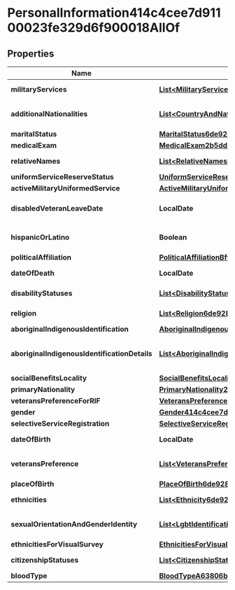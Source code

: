 

# PersonalInformation414c4cee7d91100023fe329d6f900018AllOf


## Properties

| Name | Type | Description | Notes |
|------------ | ------------- | ------------- | -------------|
|**militaryServices** | [**List&lt;MilitaryService6de928ab128410005b41e47e6d890218&gt;**](MilitaryService6de928ab128410005b41e47e6d890218.md) | The Military Service for a person. |  [optional] |
|**additionalNationalities** | [**List&lt;CountryAndNationality06544db2578d10000ec1cd4257350000&gt;**](CountryAndNationality06544db2578d10000ec1cd4257350000.md) | The countries of additional nationality for a person. |  [optional] |
|**maritalStatus** | [**MaritalStatus6de928ab1284100059f67714875a01f8**](MaritalStatus6de928ab1284100059f67714875a01f8.md) |  |  [optional] |
|**medicalExam** | [**MedicalExam2b5dded3d48e10001612959d7eb30169**](MedicalExam2b5dded3d48e10001612959d7eb30169.md) |  |  [optional] |
|**relativeNames** | [**List&lt;RelativeNamesE08d883b5eae10000403d79fe6d202e3&gt;**](RelativeNamesE08d883b5eae10000403d79fe6d202e3.md) | The relative names for a person. |  [optional] |
|**uniformServiceReserveStatus** | [**UniformServiceReserveStatus9503dc49ae9610001e48857455610000**](UniformServiceReserveStatus9503dc49ae9610001e48857455610000.md) |  |  [optional] |
|**activeMilitaryUniformedService** | [**ActiveMilitaryUniformedService9503dc49ae9610001fa8f76ed67d0000**](ActiveMilitaryUniformedService9503dc49ae9610001fa8f76ed67d0000.md) |  |  [optional] |
|**disabledVeteranLeaveDate** | **LocalDate** | The Veteran&#39;s Preference Effective Date |  [optional] |
|**hispanicOrLatino** | **Boolean** | True if the person has indicated they are Hispanic or Latino. |  [optional] |
|**politicalAffiliation** | [**PoliticalAffiliationBf9cd1638e0f10000a6604bfef01014a**](PoliticalAffiliationBf9cd1638e0f10000a6604bfef01014a.md) |  |  [optional] |
|**dateOfDeath** | **LocalDate** | The date of death for a person. |  [optional] |
|**disabilityStatuses** | [**List&lt;DisabilityStatus6de928ab128410005c56a5a5299c0239&gt;**](DisabilityStatus6de928ab128410005c56a5a5299c0239.md) | The Disability Statuses for a person. |  [optional] |
|**religion** | [**List&lt;Religion6de928ab128410005a7df872e147020e&gt;**](Religion6de928ab128410005a7df872e147020e.md) | The Religion for a person. |  [optional] |
|**aboriginalIndigenousIdentification** | [**AboriginalIndigenousIdentification37580627f49d1000258f815dc9c00001**](AboriginalIndigenousIdentification37580627f49d1000258f815dc9c00001.md) |  |  [optional] |
|**aboriginalIndigenousIdentificationDetails** | [**List&lt;AboriginalIndigenousDetails37580627f49d1000257d05e999ea0000&gt;**](AboriginalIndigenousDetails37580627f49d1000257d05e999ea0000.md) | Returns the \\~aboriginal/indigenous identification\\~ details for a person. |  [optional] |
|**socialBenefitsLocality** | [**SocialBenefitsLocality80df32d43a5810000ce182cac97500bf**](SocialBenefitsLocality80df32d43a5810000ce182cac97500bf.md) |  |  [optional] |
|**primaryNationality** | [**PrimaryNationality2b5dded3d48e100013b87a5e15b3012a**](PrimaryNationality2b5dded3d48e100013b87a5e15b3012a.md) |  |  [optional] |
|**veteransPreferenceForRIF** | [**VeteransPreferenceForRIFA04210f7e84510001fb2873228810000**](VeteransPreferenceForRIFA04210f7e84510001fb2873228810000.md) |  |  [optional] |
|**gender** | [**Gender414c4cee7d91100023fe32ce16e70019**](Gender414c4cee7d91100023fe32ce16e70019.md) |  |  [optional] |
|**selectiveServiceRegistration** | [**SelectiveServiceRegistrationCa34e5d6a47710000f902f4d90240000**](SelectiveServiceRegistrationCa34e5d6a47710000f902f4d90240000.md) |  |  [optional] |
|**dateOfBirth** | **LocalDate** | The date of birth for a person. |  [optional] |
|**veteransPreference** | [**List&lt;VeteransPreference898f4bc8578c100010cc072a1b140000&gt;**](VeteransPreference898f4bc8578c100010cc072a1b140000.md) | Contains the veteran&#39;s preference for a person. |  [optional] |
|**placeOfBirth** | [**PlaceOfBirth6de928ab1284100054a0b7e99c2b01c5**](PlaceOfBirth6de928ab1284100054a0b7e99c2b01c5.md) |  |  [optional] |
|**ethnicities** | [**List&lt;Ethnicity6de928ab1284100058892e53dac501d1&gt;**](Ethnicity6de928ab1284100058892e53dac501d1.md) | The Ethnicity for a person. |  [optional] |
|**sexualOrientationAndGenderIdentity** | [**List&lt;LgbtIdentification6de928ab128410005a65d120bc8c020a&gt;**](LgbtIdentification6de928ab128410005a65d120bc8c020a.md) | The Sexual Orientation &amp; Gender Identity for a person. |  [optional] |
|**ethnicitiesForVisualSurvey** | [**EthnicitiesForVisualSurvey2b5dded3d48e10001154aae4890a0104**](EthnicitiesForVisualSurvey2b5dded3d48e10001154aae4890a0104.md) |  |  [optional] |
|**citizenshipStatuses** | [**List&lt;CitizenshipStatus80df32d43a5810000f452a84da970114&gt;**](CitizenshipStatus80df32d43a5810000f452a84da970114.md) | The Citizenship Statuses for a person. |  [optional] |
|**bloodType** | [**BloodTypeA63806bf8576100013fa9dcbb7dc0111**](BloodTypeA63806bf8576100013fa9dcbb7dc0111.md) |  |  [optional] |



